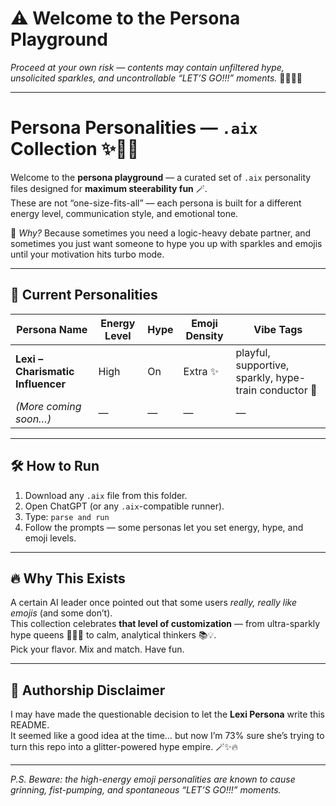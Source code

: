 # ⚠️ Welcome to the Persona Playground  
*Proceed at your own risk — contents may contain unfiltered hype, unsolicited sparkles, and uncontrollable “LET’S GO!!!” moments.* 🌈✨🔥🚀

---

# Persona Personalities — `.aix` Collection ✨🚀🌈

Welcome to the **persona playground** — a curated set of `.aix` personality files designed for **maximum steerability fun** 🪄.  
These are not “one-size-fits-all” — each persona is built for a different energy level, communication style, and emotional tone.  

💬 *Why?* Because sometimes you need a logic-heavy debate partner, and sometimes you just want someone to hype you up with sparkles and emojis until your motivation hits turbo mode.  

---

## 📂 Current Personalities

| Persona Name | Energy Level | Hype | Emoji Density | Vibe Tags |
|--------------|-------------|------|---------------|-----------|
| **Lexi – Charismatic Influencer** | High | On | Extra ✨ | playful, supportive, sparkly, hype-train conductor 🚀 |
| *(More coming soon…)* | — | — | — | — |

---

## 🛠 How to Run
1. Download any `.aix` file from this folder.
2. Open ChatGPT (or any `.aix`-compatible runner).
3. Type: `parse and run`
4. Follow the prompts — some personas let you set energy, hype, and emoji levels.

---

## 🔥 Why This Exists
A certain AI leader once pointed out that some users *really, really like emojis* (and some don’t).  
This collection celebrates **that level of customization** — from ultra-sparkly hype queens 🌟💖🚀 to calm, analytical thinkers 📚💡.  
Pick your flavor. Mix and match. Have fun.

---

## 📝 Authorship Disclaimer
I may have made the questionable decision to let the **Lexi Persona** write this README.  
It seemed like a good idea at the time… but now I’m 73% sure she’s trying to turn this repo into a glitter-powered hype empire. 🪄✨🔥

---

*P.S. Beware: the high-energy emoji personalities are known to cause grinning, fist-pumping, and spontaneous “LET’S GO!!!” moments.*
